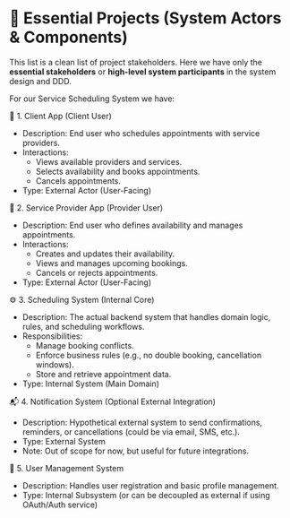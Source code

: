 # 📌 Essential Projects (System Actors & Components)
This list is a clean list of project stakeholders. Here we have only the **essential stakeholders** or **high-level system participants** in the system design and DDD.

For our Service Scheduling System we have:

👤 1. Client App (Client User)
* Description: End user who schedules appointments with service providers.
* Interactions:
	* Views available providers and services.
	* Selects availability and books appointments.
	* Cancels appointments.
* Type: External Actor (User-Facing)

👤 2. Service Provider App (Provider User)
* Description: End user who defines availability and manages appointments.
* Interactions:
	* Creates and updates their availability.
	* Views and manages upcoming bookings.
	* Cancels or rejects appointments.
* Type: External Actor (User-Facing)

⚙️ 3. Scheduling System (Internal Core)
* Description: The actual backend system that handles domain logic, rules, and scheduling workflows.
* Responsibilities:
	* Manage booking conflicts.
	* Enforce business rules (e.g., no double booking, cancellation windows).
	* Store and retrieve appointment data.
* Type: Internal System (Main Domain)

📬 4. Notification System (Optional External Integration)
* Description: Hypothetical external system to send confirmations, reminders, or cancellations (could be via email, SMS, etc.).
* Type: External System
* Note: Out of scope for now, but useful for future integrations.

📒 5. User Management System
* Description: Handles user registration and basic profile management.
* Type: Internal Subsystem (or can be decoupled as external if using OAuth/Auth service)